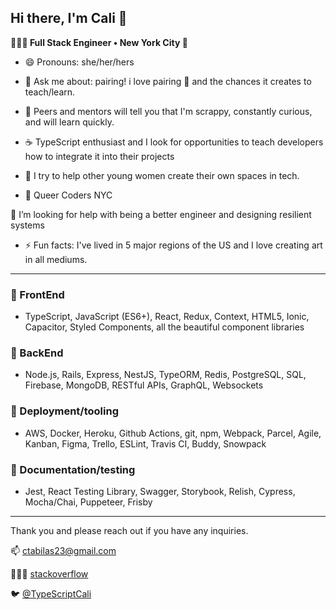 
## Hi there, I'm Cali 👋

<b>👩🏽‍💻 Full Stack Engineer • New York City 🗽</b>


- 😄 Pronouns: she/her/hers

- 💬  Ask me about: pairing! i love pairing 🍐  and the chances it creates to teach/learn.

- 🦊  Peers and mentors will tell you that I'm scrappy, constantly curious, and will learn quickly.

- ☕  TypeScript enthusiast and I look for opportunities to teach developers how to integrate it into their projects
  
- 👑  I try to help other young women create their own spaces in tech.

- 🌈  Queer Coders NYC

🤔 I’m looking for help with being a better engineer and designing resilient systems
  
- ⚡ Fun facts: I've lived in 5 major regions of the US and I love creating art in all mediums.
 

----


### 🦑 FrontEnd
- TypeScript, JavaScript (ES6+), React, Redux, Context, HTML5, Ionic, Capacitor, Styled Components, all the beautiful component libraries

### 🐘 BackEnd
- Node.js, Rails, Express, NestJS, TypeORM, Redis, PostgreSQL, SQL, Firebase, MongoDB, RESTful APIs, GraphQL, Websockets

### 🐳 Deployment/tooling
- AWS, Docker, Heroku, Github Actions, git, npm, Webpack, Parcel, Agile, Kanban, Figma, Trello, ESLint, Travis CI, Buddy, Snowpack

### 🔭 Documentation/testing
- Jest, React Testing Library, Swagger, Storybook, Relish, Cypress, Mocha/Chai, Puppeteer, Frisby

---




Thank you and please reach out if you have any inquiries.

📫  ctabilas23@gmail.com

🙋🏾‍♀️  [stackoverflow](https://stackoverflow.com/users/11556625/calitab)

🐦  [@TypeScriptCali](https://twitter.com/TypeScriptCali)


<!--
**cali3192/cali3192** is a ✨ _special_ ✨ repository because its `README.md` (this file) appears on your GitHub profile.

Here are some ideas to get you started:

- 🔭 I’m currently working on ...
- 🌱 I’m currently learning ...
- 👯 I’m looking to collaborate on ...
- 🤔 I’m looking for help with ...
- 💬 Ask me about ...
- 📫 How to reach me: ...
- 😄 Pronouns: ...
- ⚡ Fun fact: ...

### 🪝 FrontEnd

### 🐘 BackEnd

### 🐳 DevOps

-->


